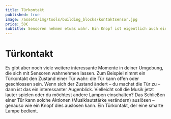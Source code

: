 ```yaml
---
title: Türkontakt
published: true
image: /assets/img/tools/building_blocks/kontaktsensor.jpg
price: 50€
subtitle: Sensoren nehmen etwas wahr. Ein Knopf ist eigentlich auch ein einfacher Sensor. Der Knopf nimmt deine Berührung etwa mit dem Finger, der Hand oder dem Fuß wahr.
---
```


# Türkontakt

Es gibt aber noch viele weitere interessante Momente in deiner Umgebung, die sich mit Sensoren wahrnehmen lassen. Zum Beispiel nimmt ein Türkontakt den Zustand einer Tür wahr: die Tür kann offen oder geschlossen sein. Wenn sich der Zustand ändert – du machst die Tür zu – dann ist das ein interessanter Augenblick. Vielleicht soll die Musik jetzt lauter spielen oder du möchtest andere Lampen einschalten? Das Schließen einer Tür kann solche Aktionen (Musiklautstärke verändern) auslösen – genauso wie ein Knopf dies auslösen kann.
Ein Türkontakt, der eine smarte Lampe bedient.
